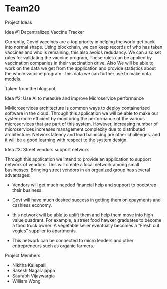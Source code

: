 # Team20

Project Ideas

Idea #1 Decentralized Vaccine Tracker

Currently, Covid vaccines are a top priority in helping the world get back into normal shape. Using blockchain, we can keep records of who has taken vaccines and who is remaining, this also avoids redudancy. We can also set rules for validating the vaccine program, These rules can be applied by vaccination companies in their vaccination drive. Also We will be able to work on the data we get from the application and provide statistics about the whole vaccine program. This data we can further use to make data models. 

Taken from the blogspot

Idea #2: Use AI to measure and improve Microservice performance

MMicroservices architecture is common ways to deploy containerized software in the cloud. Through this application we will be able to make our system more efficient by
monitoring the performance of the various microservices that are part of this system.
However, increasing number of microservices increases management complexity due to distributed architecture. Network latency and load balancing are other challenges.
and it will be a good learning with respect to the system design.
 
Idea #3: Street vendors support network

Through this application we intend to provide an application to support network of vendors. This will create a local network among small businesses.
Bringing street vendors in an organized group has several advantages:

-	Vendors will get much needed financial help and support to bootstrap their business.

-	Govt will have much desired success in getting them on epayments and cashless economy.

-	this network will be able to uplift them and help them move into high value quadrant. For example, a street food hawker graduates to become a food truck owner. A vegetable seller eventually becomes a “Fresh cut vegies” supplier to apartments. 

-	This network can be connected to micro lenders and other entrepreneurs such as organic farmers.

Project Members
- Nikitha Kallepalli
- Rakesh Nagarajappa
- Saurabh Vijaywargia
- William Wong
